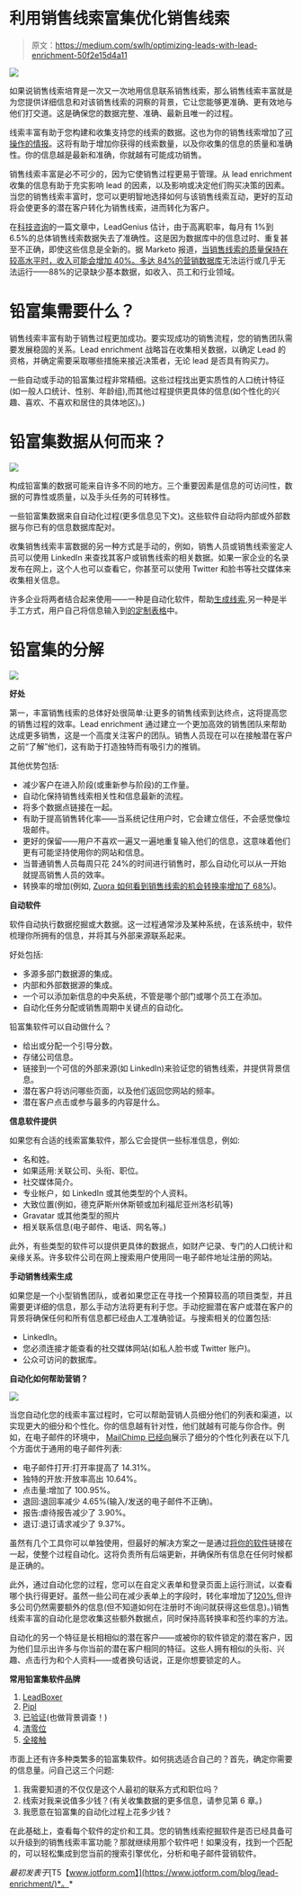 # 利用销售线索富集优化销售线索

> 原文：<https://medium.com/swlh/optimizing-leads-with-lead-enrichment-50f2e15d4a11>

![](img/e8d67096dd9375d1f1361bdb2f28f127.png)

如果说销售线索培育是一次又一次地用信息联系销售线索，那么销售线索丰富就是为您提供详细信息和对该销售线索的洞察的背景，它让您能够更准确、更有效地与他们打交道。这是确保您的数据完整、准确、最新且唯一的过程。

线索丰富有助于您构建和收集支持您的线索的数据。这也为你的销售线索增加了[可操作的情报](https://www.leadboxer.com/blog/lead-enrichment/)。这将有助于增加你获得的线索数量，以及你收集的信息的质量和准确性。你的信息越是最新和准确，你就越有可能成功销售。

销售线索丰富是必不可少的，因为它使销售过程更易于管理。从 lead enrichment 收集的信息有助于充实影响 lead 的因素，以及影响或决定他们购买决策的因素。当您的销售线索丰富时，您可以更明智地选择如何与该销售线索互动，更好的互动将会使更多的潜在客户转化为销售线索，进而转化为客户。

在[科技咨询](https://technologyadvice.com/blog/sales/data-enrichment-tools-lead-generation/)的一篇文章中，LeadGenius 估计，由于高离职率，每月有 1%到 6.5%的总体销售线索数据失去了准确性。这是因为数据库中的信息过时、重复甚至不正确，即使这些信息是全新的。据 Marketo 报道，[当销售线索的质量保持在较高水平时，收入可能会增加 40%。多达 84%的营销数据库](http://docs.cdn.marketo.com/are-they-hot-or-not-lead-scoring-wp.pdf?url=/library/are-they-hot-or-not-lead-scoring-wp.pdf)无法运行或几乎无法运行——88%的记录缺少基本数据，如收入、员工和行业领域。

# 铅富集需要什么？

销售线索丰富有助于销售过程更加成功。要实现成功的销售流程，您的销售团队需要发展稳固的关系。Lead enrichment 战略旨在收集相关数据，以确定 Lead 的资格，并确定需要采取哪些措施来接近决策者，无论 lead 是否具有购买力。

一些自动或手动的铅富集过程非常精细。这些过程找出更实质性的人口统计特征(如一般人口统计、性别、年龄组),而其他过程提供更具体的信息(如个性化的兴趣、喜欢、不喜欢和居住的具体地区)。)

# 铅富集数据从何而来？

![](img/17a708e50f120ae7bc81fcb8278d6448.png)

构成铅富集的数据可能来自许多不同的地方。三个重要因素是信息的可访问性，数据的可靠性或质量，以及手头任务的可转移性。

一些铅富集数据来自自动化过程(更多信息见下文)。这些软件自动将内部或外部数据与你已有的信息数据库配对。

收集销售线索丰富数据的另一种方式是手动的，例如，销售人员或销售线索鉴定人员可以使用 LinkedIn 来查找其客户或销售线索的相关数据。如果一家企业的名录发布在网上，这个人也可以查看它，你甚至可以使用 Twitter 和脸书等社交媒体来收集相关信息。

许多企业将两者结合起来使用——一种是自动化软件，帮助[生成线索](https://www.jotform.com/blog/essential-software-generating-leads/),另一种是半手工方式，用户自己将信息输入到[的定制表格](https://www.jotform.com/form-templates/category/lead-generation)中。

# 铅富集的分解

![](img/3652333a13a30f6176f5dd7419a4d6f2.png)

**好处**

第一，丰富销售线索的总体好处很简单:让更多的销售线索到达终点，这将提高您的销售过程的效率。Lead enrichment 通过建立一个更加高效的销售团队来帮助达成更多销售，这是一个高度关注客户的团队。销售人员现在可以在接触潜在客户之前“了解”他们，这有助于打造独特而有吸引力的推销。

其他优势包括:

*   减少客户在进入阶段(或重新参与阶段)的工作量。
*   自动化保持销售线索相关性和信息最新的流程。
*   将多个数据点链接在一起。
*   有助于提高销售转化率——当系统记住用户时，它会建立信任，不会感觉像垃圾邮件。
*   更好的保留——用户不喜欢一遍又一遍地重复输入他们的信息，这意味着他们更有可能坚持使用你的网站和信息。
*   当普通销售人员每周只花 24%的时间进行销售时，那么自动化可以从一开始就提高销售人员的效率。
*   转换率的增加(例如, [Zuora 如何看到销售线索的机会转换率增加了 68%](https://www.insideview.com/lead-enrichment/))。

**自动软件**

软件自动执行数据挖掘或大数据。这一过程通常涉及某种系统，在该系统中，软件梳理你所拥有的信息，并将其与外部来源联系起来。

好处包括:

*   多源多部门数据源的集成。
*   内部和外部数据源的集成。
*   一个可以添加新信息的中央系统，不管是哪个部门或哪个员工在添加。
*   自动化任务分配或销售周期中关键点的自动化。

铅富集软件可以自动做什么？

*   给出或分配一个引导分数。
*   存储公司信息。
*   链接到一个可信的外部来源(如 LinkedIn)来验证您的销售线索，并提供背景信息。
*   潜在客户将访问哪些页面，以及他们返回您网站的频率。
*   潜在客户点击或参与最多的内容是什么。

**信息软件提供**

如果您有合适的线索富集软件，那么它会提供一些标准信息，例如:

*   名和姓。
*   如果适用:关联公司、头衔、职位。
*   社交媒体简介。
*   专业帐户，如 LinkedIn 或其他类型的个人资料。
*   大致位置(例如，德克萨斯州休斯顿或加利福尼亚州洛杉矶等)
*   Gravatar 或其他类型的照片
*   相关联系信息(电子邮件、电话、网名等。)

此外，有些类型的软件可以提供更具体的数据点，如财产记录、专门的人口统计和亲缘关系。许多软件公司在网上搜索用户使用同一电子邮件地址注册的网站。

**手动销售线索生成**

如果您是一个小型销售团队，或者如果您正在寻找一个预算较高的项目类型，并且需要更详细的信息，那么手动方法将更有利于您。手动挖掘潜在客户或潜在客户的背景将确保任何和所有信息都已经由人工准确验证。与搜索相关的位置包括:

*   LinkedIn。
*   您必须连接才能查看的社交媒体网站(如私人脸书或 Twitter 账户)。
*   公众可访问的数据库。

**自动化如何帮助营销？**

![](img/c2785f60bf1061f315d19031e4c954f0.png)

当您自动化您的线索丰富过程时，它可以帮助营销人员细分他们的列表和渠道，以实现更大的细分和个性化。你的信息越有针对性，他们就越有可能与你合作。例如，在电子邮件的环境中， [MailChimp 已经向](https://mailchimp.com/resources/research/effects-of-list-segmentation-on-email-marketing-stats/)展示了细分的个性化列表在以下几个方面优于通用的电子邮件列表:

*   电子邮件打开:打开率提高了 14.31%。
*   独特的开放:开放率高出 10.64%。
*   点击量:增加了 100.95%。
*   退回:退回率减少 4.65%(输入/发送的电子邮件不正确)。
*   报告:虐待报告减少了 3.90%。
*   退订:退订请求减少了 9.37%。

虽然有几个工具你可以单独使用，但最好的解决方案之一是通过[将你的软件](https://automate.io/blog/lead-enrichment-tool/)链接在一起，使整个过程自动化。这将负责所有后端更新，并确保所有信息在任何时候都是正确的。

此外，通过自动化您的过程，您可以在自定义表单和登录页面上运行测试，以查看哪个执行得更好。虽然一些公司在减少表单上的字段时，转化率增加了[120%](http://www.imagescape.com/site_media/cms_page_media/70/contact-form-study_.pdf),但许多公司仍然需要额外的信息(但不知道如何在注册时不询问就获得这些信息)。)销售线索丰富的自动化是您收集这些额外数据点，同时保持高转换率和签约率的方法。

自动化的另一个特征是长相相似的潜在客户——或被你的软件锁定的潜在客户，因为他们显示出许多与你当前的潜在客户相同的特征。这些人拥有相似的头衔、兴趣、点击行为和个人资料——或者换句话说，正是你想要锁定的人。

**常用铅富集软件品牌**

1.  [LeadBoxer](https://www.leadboxer.com/features/)
2.  [Pipl](https://pipl.com/corp/solutions/data-enrichment/)
3.  [已验证](https://www.beenverified.com/)(也做背景调查！)
4.  [清零位](https://clearbit.com/)
5.  [全接触](https://www.fullcontact.com/)

市面上还有许多种类繁多的铅富集软件。如何挑选适合自己的？首先，确定你需要的信息量。问自己这三个问题:

1.  我需要知道的不仅仅是这个人最初的联系方式和职位吗？
2.  线索对我来说值多少钱？(有关收集数据的更多信息，请参见第 6 章。)
3.  我愿意在铅富集的自动化过程上花多少钱？

在此基础上，查看每个软件的定价和工具。您的销售线索挖掘软件是否已经具备可以升级到的销售线索丰富功能？那就继续用那个软件吧！如果没有，找到一个匹配的，可以轻松集成到您当前的搜索引擎优化，分析和电子邮件营销软件。

*最初发表于*[T5【www.jotform.com】](https://www.jotform.com/blog/lead-enrichment/)*。*